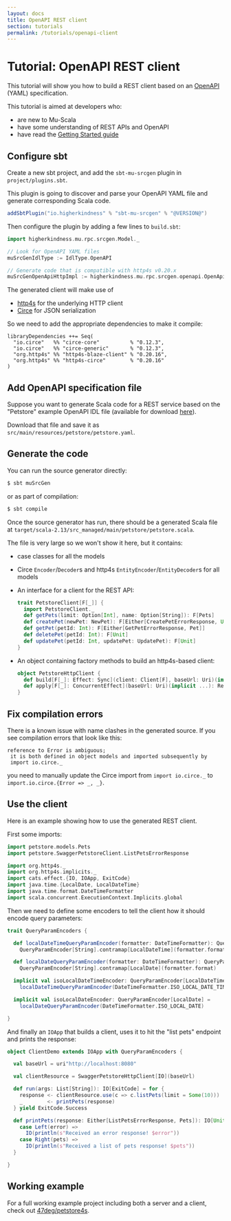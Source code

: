 ```yaml
---
layout: docs
title: OpenAPI REST client
section: tutorials
permalink: /tutorials/openapi-client
---
```


# Tutorial: OpenAPI REST client

This tutorial will show you how to build a REST client based on an [OpenAPI]
(YAML) specification.

This tutorial is aimed at developers who:

* are new to Mu-Scala
* have some understanding of REST APIs and OpenAPI
* have read the [Getting Started guide](../getting-started)

## Configure sbt

Create a new sbt project, and add the `sbt-mu-srcgen` plugin in
`project/plugins.sbt`.

This plugin is going to discover and parse your OpenAPI YAML
file and generate corresponding Scala code.

```scala
addSbtPlugin("io.higherkindness" % "sbt-mu-srcgen" % "@VERSION@")
```

Then configure the plugin by adding a few lines to `build.sbt`:

```scala
import higherkindness.mu.rpc.srcgen.Model._

// Look for OpenAPI YAML files
muSrcGenIdlType := IdlType.OpenAPI

// Generate code that is compatible with http4s v0.20.x
muSrcGenOpenApiHttpImpl := higherkindness.mu.rpc.srcgen.openapi.OpenApiSrcGenerator.HttpImpl.Http4sV20
```

The generated client will make use of

* [http4s] for the underlying HTTP client
* [Circe] for JSON serialization

So we need to add the appropriate dependencies to make it compile:

```
libraryDependencies ++= Seq(
  "io.circe"   %% "circe-core"          % "0.12.3",
  "io.circe"   %% "circe-generic"       % "0.12.3",
  "org.http4s" %% "http4s-blaze-client" % "0.20.16",
  "org.http4s" %% "http4s-circe"        % "0.20.16"
)
```

## Add OpenAPI specification file

Suppose you want to generate Scala code for a REST service based on the
"Petstore" example OpenAPI IDL file (available for download [here](https://github.com/OAI/OpenAPI-Specification/blob/master/examples/v3.0/petstore.yaml)).

Download that file and save it as `src/main/resources/petstore/petstore.yaml`.

## Generate the code

You can run the source generator directly:

```sh
$ sbt muSrcGen
```

or as part of compilation:

```sh
$ sbt compile
```

Once the source generator has run, there should be a generated Scala file at
`target/scala-2.13/src_managed/main/petstore/petstore.scala`.

The file is very large so we won't show it here, but it contains:

* case classes for all the models
* Circe `Encoder`/`Decoder`s and http4s `EntityEncoder`/`EntityDecoder`s for all models
* An interface for a client for the REST API:

    ```scala
    trait PetstoreClient[F[_]] {
      import PetstoreClient._
      def getPets(limit: Option[Int], name: Option[String]): F[Pets]
      def createPet(newPet: NewPet): F[Either[CreatePetErrorResponse, Unit]]
      def getPet(petId: Int): F[Either[GetPetErrorResponse, Pet]]
      def deletePet(petId: Int): F[Unit]
      def updatePet(petId: Int, updatePet: UpdatePet): F[Unit]
    }
    ```
* An object containing factory methods to build an http4s-based client:

    ```scala
    object PetstoreHttpClient {
      def build[F[_]: Effect: Sync](client: Client[F], baseUrl: Uri)(implicit ...): PetstoreClient[F] = ...
      def apply[F[_]: ConcurrentEffect](baseUrl: Uri)(implicit ...): Resource[F, PetstoreClient[F]] = ...
    }
    ```

## Fix compilation errors

There is a known issue with name clashes in the generated source. If you see
compilation errors that look like this:

```
reference to Error is ambiguous;
 it is both defined in object models and imported subsequently by
 import io.circe._
```

you need to manually update the Circe import from `import io.circe._` to
`import.io.circe.{Error => _, _}`.

## Use the client

Here is an example showing how to use the generated REST client.

First some imports:

```scala
import petstore.models.Pets
import petstore.SwaggerPetstoreClient.ListPetsErrorResponse

import org.http4s._
import org.http4s.implicits._
import cats.effect.{IO, IOApp, ExitCode}
import java.time.{LocalDate, LocalDateTime}
import java.time.format.DateTimeFormatter
import scala.concurrent.ExecutionContext.Implicits.global
```

Then we need to define some encoders to tell the client how it should encode
query parameters:

```scala
trait QueryParamEncoders {

  def localDateTimeQueryParamEncoder(formatter: DateTimeFormatter): QueryParamEncoder[LocalDateTime] =
    QueryParamEncoder[String].contramap[LocalDateTime](formatter.format)

  def localDateQueryParamEncoder(formatter: DateTimeFormatter): QueryParamEncoder[LocalDate] =
    QueryParamEncoder[String].contramap[LocalDate](formatter.format)

  implicit val isoLocalDateTimeEncoder: QueryParamEncoder[LocalDateTime] =
    localDateTimeQueryParamEncoder(DateTimeFormatter.ISO_LOCAL_DATE_TIME)

  implicit val isoLocalDateEncoder: QueryParamEncoder[LocalDate] =
    localDateQueryParamEncoder(DateTimeFormatter.ISO_LOCAL_DATE)

}
```

And finally an `IOApp` that builds a client, uses it to hit the "list pets"
endpoint and prints the response:

```scala
object ClientDemo extends IOApp with QueryParamEncoders {

  val baseUrl = uri"http://localhost:8080"

  val clientResource = SwaggerPetstoreHttpClient[IO](baseUrl)

  def run(args: List[String]): IO[ExitCode] = for {
    response <- clientResource.use(c => c.listPets(limit = Some(10)))
    _        <- printPets(response)
  } yield ExitCode.Success

  def printPets(response: Either[ListPetsErrorResponse, Pets]): IO[Unit] = response match {
    case Left(error) =>
      IO(println(s"Received an error response! $error"))
    case Right(pets) =>
      IO(println(s"Received a list of pets response! $pets"))
  }

}
```

## Working example

For a full working example project including both a server and a client, check out
[47deg/petstore4s](https://github.com/47deg/petstore4s).

[Circe]: https://circe.github.io/circe/
[http4s]: https://http4s.org/
[OpenAPI]: https://swagger.io/docs/specification/about/